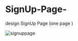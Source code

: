 # SignUp-Page-
design SignUp Page (one page )

![signuppage](https://github.com/user-attachments/assets/4632076f-5f9d-4985-ba01-b521c2cc6a5c)
